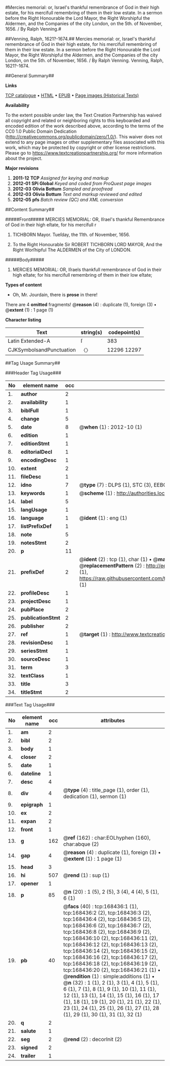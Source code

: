 #Mercies memorial: or, Israel's thankful remembrance of God in their high estate, for his mercifull remembring of them in their low estate. In a sermon before the Right Honourable the Lord Mayor, the Right Worshipful the Aldermen, and the Companies of the city London, on the 5th. of November, 1656. / By Ralph Venning.#

##Venning, Ralph, 1621?-1674.##
Mercies memorial: or, Israel's thankful remembrance of God in their high estate, for his mercifull remembring of them in their low estate. In a sermon before the Right Honourable the Lord Mayor, the Right Worshipful the Aldermen, and the Companies of the city London, on the 5th. of November, 1656. / By Ralph Venning.
Venning, Ralph, 1621?-1674.

##General Summary##

**Links**

[TCP catalogue](http://www.ota.ox.ac.uk/tcp/)  • 
[HTML](http://tei.it.ox.ac.uk/tcp/Texts-HTML/free/A95/A95851.html)  • 
[EPUB](http://tei.it.ox.ac.uk/tcp/Texts-EPUB/free/A95/A95851.epub) • 
[Page images (Historical Texts)](https://historicaltexts.jisc.ac.uk/eebo-99872794e)

**Availability**

To the extent possible under law, the Text Creation Partnership has waived all copyright and related or neighboring rights to this keyboarded and encoded edition of the work described above, according to the terms of the CC0 1.0 Public Domain Dedication (http://creativecommons.org/publicdomain/zero/1.0/). This waiver does not extend to any page images or other supplementary files associated with this work, which may be protected by copyright or other license restrictions. Please go to https://www.textcreationpartnership.org/ for more information about the project.

**Major revisions**

1. __2011-12__ __TCP__ *Assigned for keying and markup*
1. __2012-01__ __SPi Global__ *Keyed and coded from ProQuest page images*
1. __2012-03__ __Olivia Bottum__ *Sampled and proofread*
1. __2012-03__ __Olivia Bottum__ *Text and markup reviewed and edited*
1. __2012-05__ __pfs__ *Batch review (QC) and XML conversion*

##Content Summary##

#####Front#####
MERCIES MEMORIAL: OR, Iſrael's thankful Remembrance of God in their high eſtate, for his mercifull r
1. TICHBORN Mayor. Tueſday, the 11th. of November, 1656.

1. To the Right Honourable Sir ROBERT TICHBORN LORD MAYOR, And the Right Worſhipful The ALDERMEN of the City of LONDON.

#####Body#####

1. MERCIES MEMORIAL: OR, Iſraels thankfull remembrance of God in their high eſtate; for his mercifull remembring of them in their low eſtate;

**Types of content**

  * Oh, Mr. Jourdain, there is **prose** in there!

There are 4 **omitted** fragments! 
 @__reason__ (4) : duplicate (1), foreign (3)  •  @__extent__ (1) : 1 page (1)

**Character listing**


|Text|string(s)|codepoint(s)|
|---|---|---|
|Latin Extended-A|ſ|383|
|CJKSymbolsandPunctuation|〈〉|12296 12297|

##Tag Usage Summary##

###Header Tag Usage###

|No|element name|occ|attributes|
|---|---|---|---|
|1.|__author__|2||
|2.|__availability__|1||
|3.|__biblFull__|1||
|4.|__change__|5||
|5.|__date__|8| @__when__ (1) : 2012-10 (1)|
|6.|__edition__|1||
|7.|__editionStmt__|1||
|8.|__editorialDecl__|1||
|9.|__encodingDesc__|1||
|10.|__extent__|2||
|11.|__fileDesc__|1||
|12.|__idno__|7| @__type__ (7) : DLPS (1), STC (3), EEBO-CITATION (1), PROQUEST (1), VID (1)|
|13.|__keywords__|1| @__scheme__ (1) : http://authorities.loc.gov/ (1)|
|14.|__label__|5||
|15.|__langUsage__|1||
|16.|__language__|1| @__ident__ (1) : eng (1)|
|17.|__listPrefixDef__|1||
|18.|__note__|5||
|19.|__notesStmt__|2||
|20.|__p__|11||
|21.|__prefixDef__|2| @__ident__ (2) : tcp (1), char (1)  •  @__matchPattern__ (2) : ([0-9\-]+):([0-9IVX]+) (1), (.+) (1)  •  @__replacementPattern__ (2) : http://eebo.chadwyck.com/downloadtiff?vid=$1&page=$2 (1), https://raw.githubusercontent.com/textcreationpartnership/Texts/master/tcpchars.xml#$1 (1)|
|22.|__profileDesc__|1||
|23.|__projectDesc__|1||
|24.|__pubPlace__|2||
|25.|__publicationStmt__|2||
|26.|__publisher__|2||
|27.|__ref__|1| @__target__ (1) : http://www.textcreationpartnership.org/docs/. (1)|
|28.|__revisionDesc__|1||
|29.|__seriesStmt__|1||
|30.|__sourceDesc__|1||
|31.|__term__|3||
|32.|__textClass__|1||
|33.|__title__|3||
|34.|__titleStmt__|2||


###Text Tag Usage###

|No|element name|occ|attributes|
|---|---|---|---|
|1.|__am__|2||
|2.|__bibl__|2||
|3.|__body__|1||
|4.|__closer__|2||
|5.|__date__|1||
|6.|__dateline__|1||
|7.|__desc__|4||
|8.|__div__|4| @__type__ (4) : title_page (1), order (1), dedication (1), sermon (1)|
|9.|__epigraph__|1||
|10.|__ex__|2||
|11.|__expan__|2||
|12.|__front__|1||
|13.|__g__|162| @__ref__ (162) : char:EOLhyphen (160), char:abque (2)|
|14.|__gap__|4| @__reason__ (4) : duplicate (1), foreign (3)  •  @__extent__ (1) : 1 page (1)|
|15.|__head__|3||
|16.|__hi__|507| @__rend__ (1) : sup (1)|
|17.|__opener__|1||
|18.|__p__|85| @__n__ (20) : 1 (5), 2 (5), 3 (4), 4 (4), 5 (1), 6 (1)|
|19.|__pb__|40| @__facs__ (40) : tcp:168436:1 (1), tcp:168436:2 (2), tcp:168436:3 (2), tcp:168436:4 (2), tcp:168436:5 (2), tcp:168436:6 (2), tcp:168436:7 (2), tcp:168436:8 (2), tcp:168436:9 (2), tcp:168436:10 (2), tcp:168436:11 (2), tcp:168436:12 (2), tcp:168436:13 (2), tcp:168436:14 (2), tcp:168436:15 (2), tcp:168436:16 (2), tcp:168436:17 (2), tcp:168436:18 (2), tcp:168436:19 (2), tcp:168436:20 (2), tcp:168436:21 (1)  •  @__rendition__ (1) : simple:additions (1)  •  @__n__ (32) : 1 (1), 2 (1), 3 (1), 4 (1), 5 (1), 6 (1), 7 (1), 8 (1), 9 (1), 10 (1), 11 (1), 12 (1), 13 (1), 14 (1), 15 (1), 16 (1), 17 (1), 18 (1), 19 (1), 20 (1), 21 (1), 22 (1), 23 (1), 24 (1), 25 (1), 26 (1), 27 (1), 28 (1), 29 (1), 30 (1), 31 (1), 32 (1)|
|20.|__q__|2||
|21.|__salute__|1||
|22.|__seg__|2| @__rend__ (2) : decorInit (2)|
|23.|__signed__|2||
|24.|__trailer__|1||
